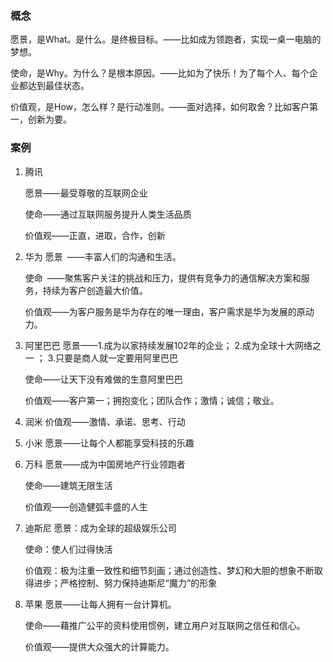 ### 概念

愿景，是What。是什么。是终极目标。——比如成为领跑者，实现一桌一电脑的梦想。 

使命，是Why。为什么？是根本原因。——比如为了快乐！为了每个人、每个企业都达到最佳状态。

价值观，是How，怎么样？是行动准则。——面对选择，如何取舍？比如客户第一，创新为要。



### 案例

1. 腾讯

   愿景——最受尊敬的互联网企业

   使命——通过互联网服务提升人类生活品质

   价值观——正直，进取，合作，创新



2. 华为
   愿景 ——丰富人们的沟通和生活。

   使命 ——聚焦客户关注的挑战和压力，提供有竞争力的通信解决方案和服务，持续为客户创造最大价值。

   价值观——为客户服务是华为存在的唯一理由，客户需求是华为发展的原动力。



3. 阿里巴巴
   愿景——1.成为以家持续发展102年的企业； 2.成为全球十大网络之一 ； 3.只要是商人就一定要用阿里巴巴

   使命——让天下没有难做的生意阿里巴巴

   价值观——客户第一；拥抱变化；团队合作；激情；诚信；敬业。



4. 润米
   价值观——激情、承诺、思考、行动



5. 小米
   愿景——让每个人都能享受科技的乐趣



6. 万科
   愿景——成为中国房地产行业领跑者

   使命——建筑无限生活

   价值观——创造健弧丰盛的人生



7. 迪斯尼
   愿景：成为全球的超级娱乐公司

   使命：使人们过得快活

   价值观：极为注重一致性和细节刻画；通过创造性、梦幻和大胆的想象不断取得进步；严格控制、努力保持迪斯尼“魔力”的形象



8. 苹果
   愿景——让每人拥有一台计算机。

   使命——藉推广公平的资料使用惯例，建立用户对互联网之信任和信心。 

   价值观——提供大众强大的计算能力。
